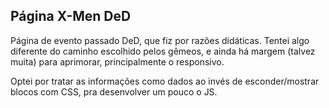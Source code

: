 ## Página X-Men DeD

Página de evento passado DeD, que fiz por razões didáticas.
Tentei algo diferente do caminho escolhido pelos gêmeos, e ainda
há margem (talvez muita) para aprimorar, principalmente o responsivo.

Optei por tratar as informações como dados ao invés de esconder/mostrar
blocos com CSS, pra desenvolver um pouco o JS.
